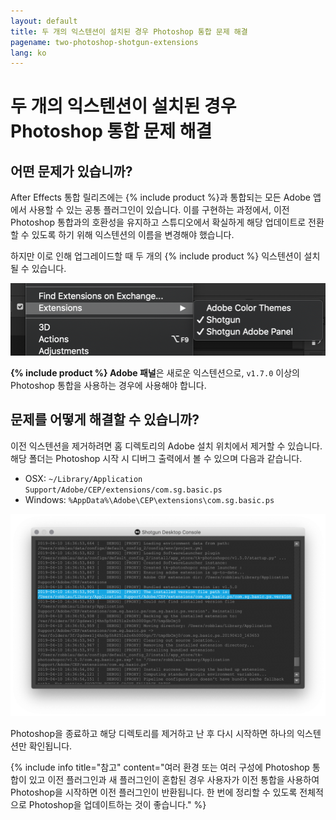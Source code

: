 ```yaml
---
layout: default
title: 두 개의 익스텐션이 설치된 경우 Photoshop 통합 문제 해결
pagename: two-photoshop-shotgun-extensions
lang: ko
---
```


# 두 개의 익스텐션이 설치된 경우 Photoshop 통합 문제 해결

## 어떤 문제가 있습니까?

After Effects 통합 릴리즈에는 {% include product %}과 통합되는 모든 Adobe 앱에서 사용할 수 있는 공통 플러그인이 있습니다. 이를 구현하는 과정에서, 이전 Photoshop 통합과의 호환성을 유지하고 스튜디오에서 확실하게 해당 업데이트로 전환할 수 있도록 하기 위해 익스텐션의 이름을 변경해야 했습니다.

하지만 이로 인해 업그레이드할 때 두 개의 {% include product %} 익스텐션이 설치될 수 있습니다.

![Photoshop 메뉴에 여러 개의 {% include product %} 익스텐션 표시](./images/photoshop-extension-panel.png)

**{% include product %} Adobe 패널**은 새로운 익스텐션으로, `v1.7.0` 이상의 Photoshop 통합을 사용하는 경우에 사용해야 합니다.

## 문제를 어떻게 해결할 수 있습니까?

이전 익스텐션을 제거하려면 홈 디렉토리의 Adobe 설치 위치에서 제거할 수 있습니다. 해당 폴더는 Photoshop 시작 시 디버그 출력에서 볼 수 있으며 다음과 같습니다.

- OSX: `~/Library/Application Support/Adobe/CEP/extensions/com.sg.basic.ps`
- Windows: `%AppData%\Adobe\CEP\extensions\com.sg.basic.ps`

![Photoshop 메뉴에 여러 개의 {% include product %} 익스텐션 표시](./images/shotgun-desktop-console-photoshop-extension.png)

Photoshop을 종료하고 해당 디렉토리를 제거하고 난 후 다시 시작하면 하나의 익스텐션만 확인됩니다.

{% include info title="참고" content="여러 환경 또는 여러 구성에 Photoshop 통합이 있고 이전 플러그인과 새 플러그인이 혼합된 경우 사용자가 이전 통합을 사용하여 Photoshop을 시작하면 이전 플러그인이 반환됩니다. 한 번에 정리할 수 있도록 전체적으로 Photoshop을 업데이트하는 것이 좋습니다." %}
